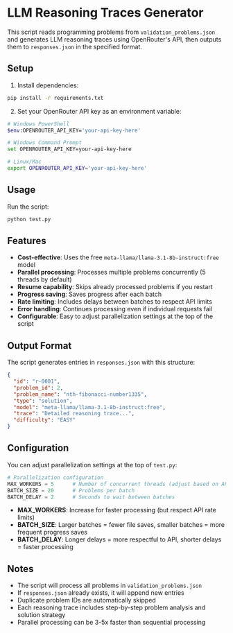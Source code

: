 # LLM Reasoning Traces Generator

This script reads programming problems from `validation_problems.json` and generates LLM reasoning traces using OpenRouter's API, then outputs them to `responses.json` in the specified format.

## Setup

1. Install dependencies:
```bash
pip install -r requirements.txt
```

2. Set your OpenRouter API key as an environment variable:
```bash
# Windows PowerShell
$env:OPENROUTER_API_KEY='your-api-key-here'

# Windows Command Prompt
set OPENROUTER_API_KEY=your-api-key-here

# Linux/Mac
export OPENROUTER_API_KEY='your-api-key-here'
```

## Usage

Run the script:
```bash
python test.py
```

## Features

- **Cost-effective**: Uses the free `meta-llama/llama-3.1-8b-instruct:free` model
- **Parallel processing**: Processes multiple problems concurrently (5 threads by default)
- **Resume capability**: Skips already processed problems if you restart
- **Progress saving**: Saves progress after each batch
- **Rate limiting**: Includes delays between batches to respect API limits
- **Error handling**: Continues processing even if individual requests fail
- **Configurable**: Easy to adjust parallelization settings at the top of the script

## Output Format

The script generates entries in `responses.json` with this structure:
```json
{
  "id": "r-0001",
  "problem_id": 2,
  "problem_name": "nth-fibonacci-number1335",
  "type": "solution",
  "model": "meta-llama/llama-3.1-8b-instruct:free",
  "trace": "Detailed reasoning trace...",
  "difficulty": "EASY"
}
```

## Configuration

You can adjust parallelization settings at the top of `test.py`:

```python
# Parallelization configuration
MAX_WORKERS = 5      # Number of concurrent threads (adjust based on API limits)
BATCH_SIZE = 20      # Problems per batch
BATCH_DELAY = 2      # Seconds to wait between batches
```

- **MAX_WORKERS**: Increase for faster processing (but respect API rate limits)
- **BATCH_SIZE**: Larger batches = fewer file saves, smaller batches = more frequent progress saves
- **BATCH_DELAY**: Longer delays = more respectful to API, shorter delays = faster processing

## Notes

- The script will process all problems in `validation_problems.json`
- If `responses.json` already exists, it will append new entries
- Duplicate problem IDs are automatically skipped
- Each reasoning trace includes step-by-step problem analysis and solution strategy
- Parallel processing can be 3-5x faster than sequential processing
